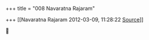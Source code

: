 +++
title = "008 Navaratna Rajaram"

+++
[[Navaratna Rajaram	2012-03-09, 11:28:22 [Source](https://groups.google.com/g/bvparishat/c/bXewHV8lccI)]]





